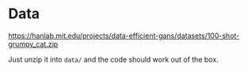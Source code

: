 # Data

https://hanlab.mit.edu/projects/data-efficient-gans/datasets/100-shot-grumpy_cat.zip

Just unzip it into `data/` and the code should work out of the box.

